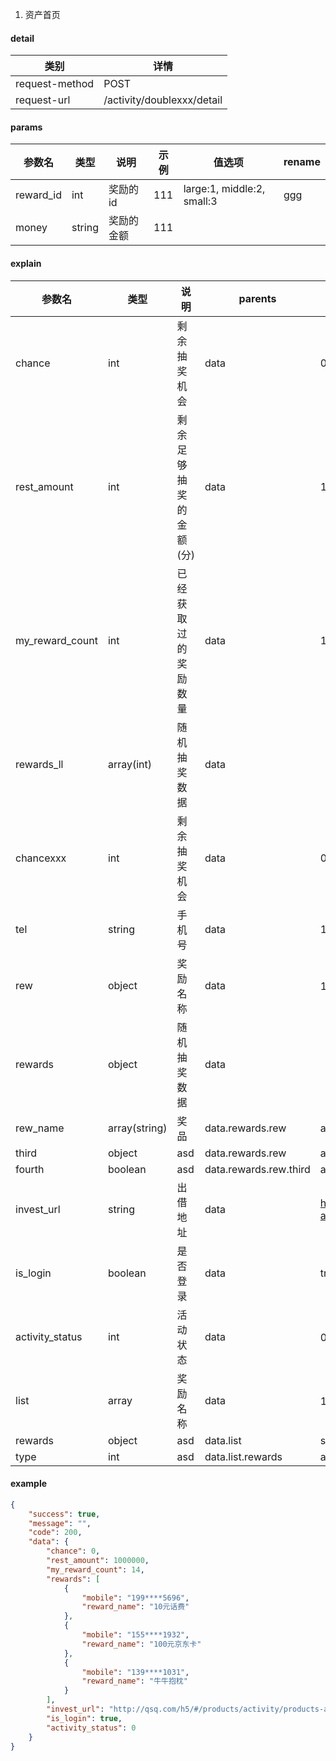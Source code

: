 1. 资产首页

#### detail

| 类别 | 详情 |
| --- | --- |
| request-method | POST |
| request-url | /activity/doublexxx/detail |

#### params

| 参数名    | 类型  | 说明     | 示例 | 值选项 | rename |
| --------- | ----- | -------- | ---- | --- | --- |
| reward_id | int | 奖励的id | 111  | large:1, middle:2, small:3 | ggg |
| money | string | 奖励的金额 | 111  |  |

#### explain

| 参数名           | 类型      | 说明                 | parents | 示例  | 值选项 | rename |
| --------------- | --------- | ------------------- | ------- | ---- | ----- | ------ |
| chance          | int     | 剩余抽奖机会          | data    | 0 | large:1, middle:2, small:3 |  |
| rest_amount     | int     | 剩余足够抽奖的金额(分) | data    | 100000 |  |  |
| my_reward_count | int     | 已经获取过的奖励数量   | data    | 14 |  |  |
| rewards_ll         | array(int)  | 随机抽奖数据          | data    | |  | |
| chancexxx          | int     | 剩余抽奖机会          | data   | 0 | xx:1, xxx:2, xxxx:3 |  |
| tel          | string  | 手机号               | data | 185xxxx6523 |  |  |
| rew    | object  | 奖励名称             | data | 111积分 |  | Ixxxxxxx |
| rewards         | object | 随机抽奖数据          | data    | |  | |
| rew_name | array(string) | 奖品 | data.rewards.rew | ansj | man:ha, wonman:hs |  |
| third | object | asd | data.rewards.rew | asd |  |  |
| fourth | boolean | asd | data.rewards.rew.third | asd |  |  |
| invest_url      | string  | 出借地址             | data    |  http://qsq.com/h5/#/products/activity/products-activity?except_types=6 |  |  |
| is_login        | boolean | 是否登录             | data    | true |  |  |
| activity_status | int     | 活动状态             | data    | 0活动未开始 1活动进行中 2活动已经结束 |  |  |
| list    | array  | 奖励名称             | data | 111积分 |  |  |
| rewards | object | asd | data.list | sdd |  |  |
| type | int | asd | data.list.rewards | asd |  |  |

#### example

```json
{
    "success": true,
    "message": "",
    "code": 200,
    "data": {
        "chance": 0,
        "rest_amount": 1000000,
        "my_reward_count": 14,
        "rewards": [
            {
                "mobile": "199****5696",
                "reward_name": "10元话费"
            },
            {
                "mobile": "155****1932",
                "reward_name": "100元京东卡"
            },
            {
                "mobile": "139****1031",
                "reward_name": "牛牛抱枕"
            }
        ],
        "invest_url": "http://qsq.com/h5/#/products/activity/products-activity?except_types=6",
        "is_login": true,
        "activity_status": 0
    }
}
```